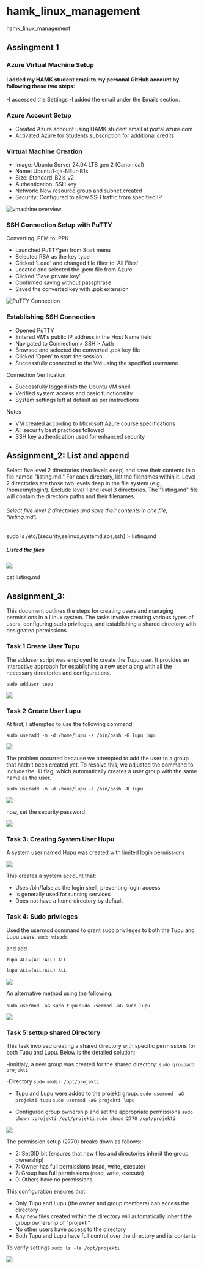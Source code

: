 # hamk_linux_management
hamk_linux_management
## Assingment 1
### Azure Virtual Machine Setup
#### I added my HAMK student email to my personal GitHub account by following these two steps:
-I accessed the Settings
-I added the email under the Emails section.

### Azure Account Setup
- Created Azure account using HAMK student email at portal.azure.com
- Activated Azure for Students subscription for additional credits

### Virtual Machine Creation
- Image: Ubuntu Server 24.04 LTS gen 2 (Canonical)
- Name: Ubuntu1-tja-NEur-B1s
- Size: Standard_B2ls_v2
- Authentication: SSH key
- Network: New resource group and subnet created
- Security: Configured to allow SSH traffic from specified IP

![vmachine overview](images/ass1_virtual_m_overview.png)

### SSH Connection Setup with PuTTY
Converting .PEM to .PPK
- Launched PuTTYgen from Start menu
- Selected RSA as the key type
- Clicked 'Load' and changed file filter to 'All Files'
- Located and selected the .pem file from Azure
- Clicked 'Save private key'
- Confirmed saving without passphrase
- Saved the converted key with .ppk extension

![PuTTY Connection](images/Ass1_putty_connection.jpg)

### Establishing SSH Connection
- Opened PuTTY
- Entered VM's public IP address in the Host Name field
- Navigated to Connection > SSH > Auth
- Browsed and selected the converted .ppk key file
- Clicked 'Open' to start the session
- Successfully connected to the VM using the specified username

Connection Verification
- Successfully logged into the Ubuntu VM shell
- Verified system access and basic functionality
- System settings left at default as per instructions

Notes
- VM created according to Microsoft Azure course specifications
- All security best practices followed
- SSH key authentication used for enhanced security






## Assignment_2: List and append

Select five level 2 directories (two levels deep) and save their contents in a file named "listing.md." For each directory, list the filenames within it. Level 2 directories are those two levels deep in the file system (e.g., /home/mylogin/). Exclude level 1 and level 3 directories. The "listing.md" file will contain the directory paths and their filenames.

###### Select five level 2 directories and save their contents in one file, "listing.md". 



sudo ls /etc/{security,selinux,systemd,sos,ssh} > listing.md



##### Listed the files

![](images/ass2_list_and_append.png)


cat listing.md


## Assignment_3:

This document outlines the steps for creating users and managing permissions in a Linux system.
The tasks involve creating various types of users, configuring sudo privileges, and establishing a shared directory with designated permissions.

### Task 1 Create User Tupu
The adduser script was employed to create the Tupu user. It provides an interactive approach for establishing a new user along with all the necessary directories and configurations.

``` sudo adduser tupu ``` 

![](images/ass3_1.png)




### Task 2 Create User Lupu
At first, I attempted to use the following command:

``` sudo useradd -m -d /home/lupu -s /bin/bash -G lupu lupu ```

![](images/ass3_2.png)

The problem occurred because we attempted to add the user to a group that hadn’t been created yet. To resolve this, we adjusted the command to include the -U flag, which automatically creates a user group with the same name as the user.

``` sudo useradd -m -d /home/lupu -s /bin/bash -U lupu ```

![](images/ass3_3.png)

now, set the security password

![](images/ass3_4.png)




### Task 3: Creating System User Hupu
A system user named Hupu was created with limited login permissions

![](images/ass3_5.png)

This creates a system account that:

- Uses /bin/false as the login shell, preventing login access
- Is generally used for running services
- Does not have a home directory by default



### Task 4: Sudo privileges
Used the usermod command to grant sudo privileges to both the Tupu and Lupu users.
``` sudo visudo ```

and add

``` tupu ALL=(ALL:ALL) ALL ```

``` lupu ALL=(ALL:ALL) ALL ```
 
 ![](images/ass3_6.png)

 An alternative method using the following:

 ``` sudo usermod -aG sudo tupu ```
``` sudo usermod -aG sudo lupu ```

![](images/ass3_7.png)



### Task 5:settup shared Directory
This task involved creating a shared directory with specific permissions for both Tupu and Lupu. Below is the detailed solution:

-innitialy, a new group was created for the shared directory:
``` sudo groupadd projekti ```

-Directory
``` sudo mkdir /opt/projekti ```

- Tupu and Lupu were added to the projekti group.
``` sudo usermod -aG projekti tupu ```
``` sudo usermod -aG projekti lupu ```

- Configured group ownership and set the appropriate permissions
``` sudo chown :projekti /opt/projekti ```
``` sudo chmod 2770 /opt/projekti ```

![](images/ass3_8.png)

The permission setup (2770) breaks down as follows:

- 2: SetGID bit (ensures that new files and directories inherit the group ownership)
- 7: Owner has full permissions (read, write, execute)
- 7: Group has full permissions (read, write, execute)
- 0: Others have no permissions

This configuration ensures that:

- Only Tupu and Lupu (the owner and group members) can access the directory
- Any new files created within the directory will automatically inherit the group ownership of "projekti"
- No other users have access to the directory
- Both Tupu and Lupu have full control over the directory and its contents

To verify settings 
``` sudo ls -la /opt/projekti ```

![](images/ass3_9.png)